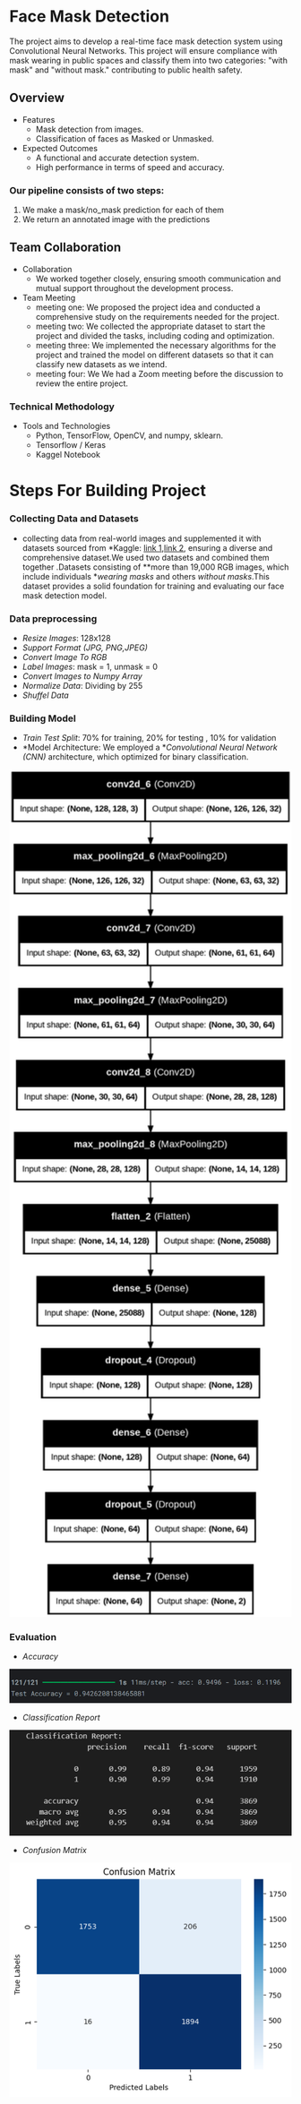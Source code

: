 # Face Mask Detection
The project aims to develop a real-time face mask detection system using 
Convolutional Neural Networks. This project will ensure compliance with mask
wearing in public spaces and  classify them into two 
categories: "with mask" and "without mask." contributing to public health safety. 

## Overview
- Features
  - Mask detection from images.
  - Classification of faces as Masked or Unmasked.
- Expected Outcomes
  - A functional and accurate detection system.
  - High performance in terms of speed and accuracy.

### Our pipeline consists of two steps:
  1. We make a mask/no_mask prediction for each of them
  2. We return an annotated image with the predictions

## Team Collaboration 
- Collaboration 
  - We worked together closely, ensuring smooth communication and 
mutual support throughout the development process.
- Team Meeting 
  - meeting one: We proposed the project idea and conducted a comprehensive study on 
the requirements needed for the project.
  - meeting two: We collected the appropriate dataset to start the project and divided the 
tasks, including coding and optimization. 
  - meeting three: We implemented the necessary algorithms for the project and trained 
the model on different datasets so that it can classify new datasets as we intend.
  - meeting four: We We had a Zoom meeting before the discussion to review the entire project.

### Technical Methodology 
- Tools and Technologies
  - Python, TensorFlow, OpenCV, and numpy, sklearn. 
  - Tensorflow / Keras
  - Kaggel Notebook



# Steps For Building Project
### Collecting Data and Datasets
- collecting data from real-world images and supplemented it with datasets sourced from *Kaggle: [link 1](https://www.kaggle.com/datasets/ashishjangra27/face-mask-12k-images-dataset),[link 2](https://www.kaggle.com/datasets/omkargurav/face-mask-dataset), ensuring a diverse and comprehensive dataset.We used two datasets and combined them together .Datasets consisting of **more than 19,000 RGB images, which include individuals **wearing masks* and others *without masks*.This dataset provides a solid foundation for training and evaluating our face mask detection model.

### Data preprocessing
- *Resize Images*: 128x128
- *Support Format (JPG, PNG,JPEG)*
- *Convert Image To RGB*
- *Label Images*: mask = 1, unmask = 0
- *Convert Images to Numpy Array*
- *Normalize Data*: Dividing by 255
- *Shuffel Data*

### Building Model
- *Train Test Split*:  70% for training, 20% for testing , 10% for validation
- *Model Architecture: We employed a **Convolutional Neural Network (CNN)* architecture, which optimized for binary classification.

<img src="https://github.com/omarEssam-11/Face-Mask-Detection-using-CNN-/blob/main/src/arch.png" width="600px">

### Evaluation
- *Accuracy*
  
<img src="https://github.com/omarEssam-11/Face-Mask-Detection-using-CNN-/blob/main/src/Screenshot%202024-12-26%20004055.png">

- *Classification Report*

<img src="https://github.com/omarEssam-11/Face-Mask-Detection-using-CNN-/blob/main/src/Screenshot%202024-12-26%20003309.png">

- *Confusion Matrix*

<img src="https://github.com/omarEssam-11/Face-Mask-Detection-using-CNN-/blob/main/src/conmatrix.png">
